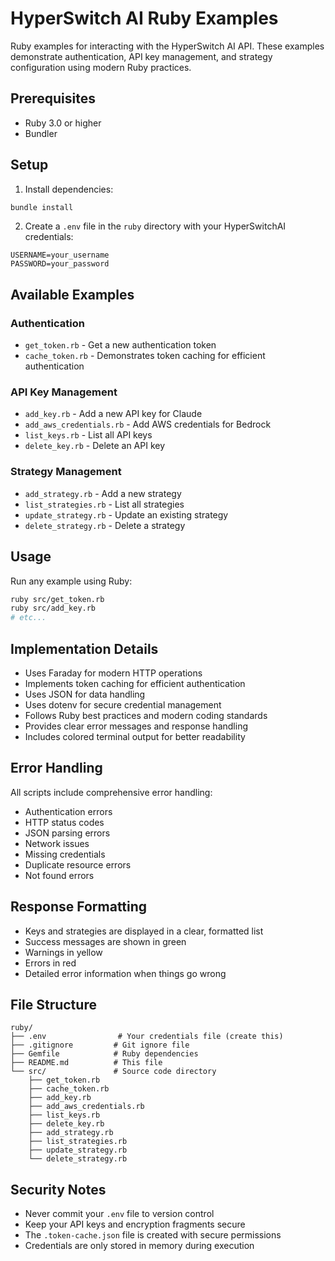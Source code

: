# HyperSwitch AI Ruby Examples

Ruby examples for interacting with the HyperSwitch AI API. These examples demonstrate authentication, API key management, and strategy configuration using modern Ruby practices.

## Prerequisites

- Ruby 3.0 or higher
- Bundler

## Setup

1. Install dependencies:
```bash
bundle install
```

2. Create a `.env` file in the `ruby` directory with your HyperSwitchAI credentials:
```env
USERNAME=your_username
PASSWORD=your_password
```

## Available Examples

### Authentication
- `get_token.rb` - Get a new authentication token
- `cache_token.rb` - Demonstrates token caching for efficient authentication

### API Key Management
- `add_key.rb` - Add a new API key for Claude
- `add_aws_credentials.rb` - Add AWS credentials for Bedrock
- `list_keys.rb` - List all API keys
- `delete_key.rb` - Delete an API key

### Strategy Management
- `add_strategy.rb` - Add a new strategy
- `list_strategies.rb` - List all strategies
- `update_strategy.rb` - Update an existing strategy
- `delete_strategy.rb` - Delete a strategy

## Usage

Run any example using Ruby:
```bash
ruby src/get_token.rb
ruby src/add_key.rb
# etc...
```

## Implementation Details

- Uses Faraday for modern HTTP operations
- Implements token caching for efficient authentication
- Uses JSON for data handling
- Uses dotenv for secure credential management
- Follows Ruby best practices and modern coding standards
- Provides clear error messages and response handling
- Includes colored terminal output for better readability

## Error Handling

All scripts include comprehensive error handling:
- Authentication errors
- HTTP status codes
- JSON parsing errors
- Network issues
- Missing credentials
- Duplicate resource errors
- Not found errors

## Response Formatting

- Keys and strategies are displayed in a clear, formatted list
- Success messages are shown in green
- Warnings in yellow
- Errors in red
- Detailed error information when things go wrong

## File Structure

```
ruby/
├── .env                # Your credentials file (create this)
├── .gitignore         # Git ignore file
├── Gemfile            # Ruby dependencies
├── README.md          # This file
└── src/               # Source code directory
    ├── get_token.rb
    ├── cache_token.rb
    ├── add_key.rb
    ├── add_aws_credentials.rb
    ├── list_keys.rb
    ├── delete_key.rb
    ├── add_strategy.rb
    ├── list_strategies.rb
    ├── update_strategy.rb
    └── delete_strategy.rb
```

## Security Notes

- Never commit your `.env` file to version control
- Keep your API keys and encryption fragments secure
- The `.token-cache.json` file is created with secure permissions
- Credentials are only stored in memory during execution 